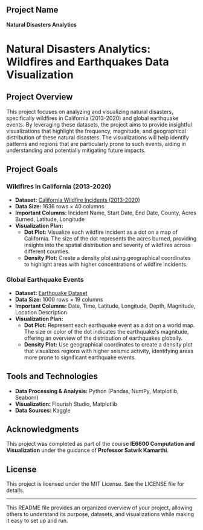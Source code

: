 ## **Project Name**
**Natural Disasters Analytics**

# **Natural Disasters Analytics: Wildfires and Earthquakes Data Visualization**

## **Project Overview**

This project focuses on analyzing and visualizing natural disasters, specifically wildfires in California (2013-2020) and global earthquake events. By leveraging these datasets, the project aims to provide insightful visualizations that highlight the frequency, magnitude, and geographical distribution of these natural disasters. The visualizations will help identify patterns and regions that are particularly prone to such events, aiding in understanding and potentially mitigating future impacts.

## **Project Goals**

### **Wildfires in California (2013-2020)**
- **Dataset:** [California Wildfire Incidents (2013-2020)](https://www.kaggle.com/datasets/ananthu017/california-wildfire-incidents-20132020/data)
- **Data Size:** 1636 rows × 40 columns
- **Important Columns:** Incident Name, Start Date, End Date, County, Acres Burned, Latitude, Longitude
- **Visualization Plan:**
  - **Dot Plot:** Visualize each wildfire incident as a dot on a map of California. The size of the dot represents the acres burned, providing insights into the spatial distribution and severity of wildfires across different counties.
  - **Density Plot:** Create a density plot using geographical coordinates to highlight areas with higher concentrations of wildfire incidents.

### **Global Earthquake Events**
- **Dataset:** [Earthquake Dataset](https://www.kaggle.com/datasets/warcoder/earthquake-dataset)
- **Data Size:** 1000 rows × 19 columns
- **Important Columns:** Date, Time, Latitude, Longitude, Depth, Magnitude, Location Description
- **Visualization Plan:**
  - **Dot Plot:** Represent each earthquake event as a dot on a world map. The size or color of the dot indicates the earthquake's magnitude, offering an overview of the distribution of earthquakes globally.
  - **Density Plot:** Use geographical coordinates to create a density plot that visualizes regions with higher seismic activity, identifying areas more prone to significant earthquake events.

## **Tools and Technologies**
- **Data Processing & Analysis:** Python (Pandas, NumPy, Matplotlib, Seaborn)
- **Visualization:** Flourish Studio, Matplotlib
- **Data Sources:** Kaggle

## **Acknowledgments**
This project was completed as part of the course **IE6600 Computation and Visualization** under the guidance of **Professor Satwik Kamarthi**.

## **License**
This project is licensed under the MIT License. See the LICENSE file for details.

---

This README file provides an organized overview of your project, allowing others to understand its purpose, datasets, and visualizations while making it easy to set up and run.
